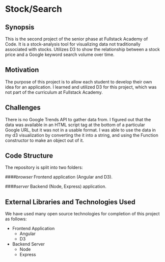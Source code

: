 # Stock/Search
## Synopsis

This is the second project of the senior phase at Fullstack Academy of Code. It is a stock-analysis tool for visualizing data not traditionally associated with stocks. Utilizes D3 to show the relationship between a stock price and a Google keyword search volume over time.

## Motivation

The purpose of this project is to allow each student to develop their own idea for an application. I learned and utilized D3 for this project, which was not part of the curriculum at Fullstack Academy.

## Challenges
There is no Google Trends API to gather data from.
I figured out that the data was available in an HTML script tag at the bottom of a particular Google URL, but it was not in a usable format. I was able to use the data in my d3 visualization by converting the it into a string, and using the Function constructor to make an object out of it.

## Code Structure

The repository is split into two folders: 

####_browser_
Frontend application (Angular and D3).

####_server_
Backend (Node, Express) application.

## External Libraries and Technologies Used

We have used many open source technologies for completion of this project as follows:
* Frontend Application
  * Angular
  * D3
* Backend Server
  * Node
  * Express

